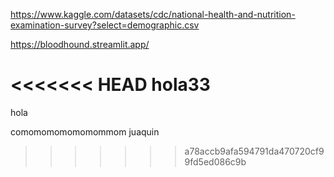 https://www.kaggle.com/datasets/cdc/national-health-and-nutrition-examination-survey?select=demographic.csv

https://bloodhound.streamlit.app/

<<<<<<< HEAD
hola33
=======
hola

comomomomomomommom juaquin
>>>>>>> a78accb9afa594791da470720cf99fd5ed086c9b

